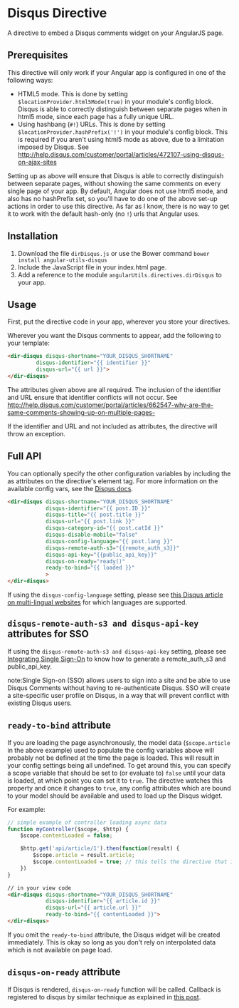 # Disqus Directive

A directive to embed a Disqus comments widget on your AngularJS page.

## Prerequisites

This directive will only work if your Angular app is configured in one of the following ways:

 - HTML5 mode. This is done by setting `$locationProvider.html5Mode(true)` in your module's config block. Disqus is able to correctly distinguish between separate pages when in html5 mode, since each page has a fully unique URL.
 - Using hashbang (`#!`) URLs. This is done by setting `$locationProvider.hashPrefix('!')` in your module's config block. This is required if you aren't using html5 mode as above, due to a limitation imposed by Disqus. See http://help.disqus.com/customer/portal/articles/472107-using-disqus-on-ajax-sites

Setting up as above will ensure that Disqus is able to correctly distinguish between separate pages, without showing the same comments on every single page of your app.
By default, Angular does not use html5 mode, and also has no hashPrefix set, so you'll have to do one of the above set-up actions in order to use this directive. As far as I know, there is no way to get it to work with
the default hash-only (no `!`) urls that Angular uses.

## Installation

1. Download the file `dirDisqus.js` or use the Bower command `bower install angular-utils-disqus`
2. Include the JavaScript file in your index.html page.
2. Add a reference to the module `angularUtils.directives.dirDisqus` to your app.

## Usage

First, put the directive code in your app, wherever you store your directives.

Wherever you want the Disqus comments to appear, add the following to your template:

```html
<dir-disqus disqus-shortname="YOUR_DISQUS_SHORTNAME"
         disqus-identifier="{{ identifier }}"
         disqus-url="{{ url }}">
</dir-disqus>
```

The attributes given above are all required. The inclusion of the identifier and URL ensure that identifier conflicts will not occur. See http://help.disqus.com/customer/portal/articles/662547-why-are-the-same-comments-showing-up-on-multiple-pages-

If the identifier and URL and not included as attributes, the directive will throw an exception.

## Full API

You can optionally specify the other configuration variables by including the as attributes
on the directive's element tag. For more information on the available config vars, see the
[Disqus docs](http://help.disqus.com/customer/portal/articles/472098-javascript-configuration-variables).

```HTML
<dir-disqus disqus-shortname="YOUR_DISQUS_SHORTNAME"
            disqus-identifier="{{ post.ID }}"
            disqus-title="{{ post.title }}"
            disqus-url="{{ post.link }}"
            disqus-category-id="{{ post.catId }}"
            disqus-disable-mobile="false"
            disqus-config-language="{{ post.lang }}"
            disqus-remote-auth-s3="{{remote_auth_s3}}"
            disqus-api-key="{{public_api_key}}"
            disqus-on-ready="ready()"
            ready-to-bind="{{ loaded }}"
            >
</dir-disqus>
```

If using the `disqus-config-language` setting, please see [this Disqus article on multi-lingual websites](https://help.disqus.com/customer/portal/articles/466249-multi-lingual-websites)
for which languages are supported.

## `disqus-remote-auth-s3 and disqus-api-key` attributes for SSO
If using the `disqus-remote-auth-s3 and disqus-api-key` setting, please see [Integrating Single Sign-On](https://help.disqus.com/customer/portal/articles/236206#sso-script)
to know how to generate a remote_auth_s3 and public_api_key.

note:Single Sign-on (SSO) allows users to sign into a site and be able to use Disqus Comments without having to re-authenticate Disqus. SSO will create a site-specific user profile on Disqus, in a way that will prevent conflict with existing Disqus users.


## `ready-to-bind` attribute

If you are loading the page asynchronously, the model data (`$scope.article` in the above example) used to populate the config variables above
will probably not be defined at the time the page is loaded. This will result in your config settings
being all undefined. To get around this, you can specify a scope variable that should be set to (or evaluate to) `false`
until your data is loaded, at which point you can set it to `true`. The directive watches this property and once it changes
to `true`, any config attributes which are bound to your model should be available and used to load up the Disqus widget.

For example:

```JavaScript
// simple example of controller loading async data
function myController($scope, $http) {
    $scope.contentLoaded = false;

    $http.get('api/article/1').then(function(result) {
        $scope.article = result.article;
        $scope.contentLoaded = true; // this tells the directive that it should load the Disqus widget now
    })
}
```
```html
// in your view code
<dir-disqus disqus-shortname="YOUR_DISQUS_SHORTNAME"
            disqus-identifier="{{ article.id }}"
            disqus-url="{{ article.url }}"
            ready-to-bind="{{ contentLoaded }}">
</dir-disqus>
```

If you omit the `ready-to-bind` attribute, the Disqus widget will be created immediately. This is okay so long as you don't rely on interpolated data which is not available on page load.

## `disqus-on-ready` attribute

 If Disqus is rendered, `disqus-on-ready` function will be called. Callback is registered to disqus by similar technique
 as explained in [this post](https://help.disqus.com/customer/portal/articles/466258-capturing-disqus-commenting-activity-via-callbacks).

